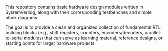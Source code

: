 This repository contains basic hardware design modules written in SystemVerilog, along with their corresponding testbenches and simple block diagrams.

The goal is to provide a clean and organized collection of fundamental RTL building blocks (e.g., shift registers, counters, encoders/decoders, parallel-to-serial modules) that can serve as learning material, reference designs, or starting points for larger hardware projects.

